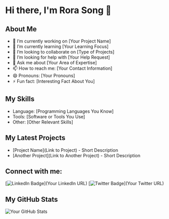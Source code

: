 # Hi there, I'm Rora Song 👋

## About Me
- 🔭 I’m currently working on [Your Project Name]
- 🌱 I’m currently learning [Your Learning Focus]
- 👯 I’m looking to collaborate on [Type of Projects]
- 🤔 I’m looking for help with [Your Help Request]
- 💬 Ask me about [Your Area of Expertise]
- 📫 How to reach me: [Your Contact Information]
- 😄 Pronouns: [Your Pronouns]
- ⚡ Fun fact: [Interesting Fact About You]

## My Skills
- Language: [Programming Languages You Know]
- Tools: [Software or Tools You Use]
- Other: [Other Relevant Skills]

## My Latest Projects
- [Project Name](Link to Project) - Short Description
- [Another Project](Link to Another Project) - Short Description

## Connect with me:
[![LinkedIn Badge](https://img.shields.io/badge/LinkedIn-Profile-blue)](Your LinkedIn URL)
[![Twitter Badge](https://img.shields.io/badge/Twitter-Profile-blue)](Your Twitter URL)

## My GitHub Stats
![Your GitHub Stats](https://github-readme-stats.vercel.app/api?username=goddev99&show_icons=true)
